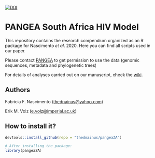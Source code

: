 [![DOI](https://zenodo.org/badge/306900460.svg)](https://zenodo.org/badge/latestdoi/306900460)

# PANGEA South Africa HIV Model

This repository contains the research compendium organized as an R package for Nascimento _et al_. 2020. Here you can find all scripts used in our paper.

Please contact [PANGEA](https://www.pangea-hiv.org/) to get permission to use the data (genomic sequences, metadata and phylogenetic trees) 


For details of analyses carried out on our manuscript, check the [wiki](https://github.com/thednainus/pangeaZA/wiki).


## Authors
Fabricia F. Nascimento (thednainus@yahoo.com)

Erik M. Volz (e.volz@imperial.ac.uk)

## How to install it?

```r
devtools::install_github(repo = "thednainus/pangeaZA")

# After installing the package:
library(pangeaZA)
```

